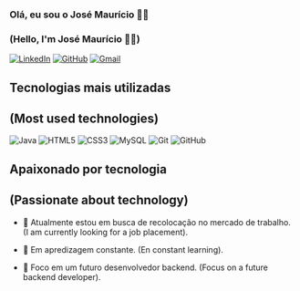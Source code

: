 ### Olá, eu sou o José Maurício 🙋‍♂️
### (Hello, I'm José Maurício 🙋‍♂️)

[![LinkedIn](https://img.shields.io/badge/linkedin-%230077B5.svg?style=for-the-badge&logo=linkedin&logoColor=white)](https://www.linkedin.com/in/josemauricio-rodriguesdelima/)
[![GitHub](https://img.shields.io/badge/github-%23121011.svg?style=for-the-badge&logo=github&logoColor=white)](https://github.com/JMAURICIORLIMA)
[![Gmail](https://img.shields.io/badge/Gmail-D14836?style=for-the-badge&logo=gmail&logoColor=white)](mauricio.rodriguesdelima@gmail.com)


## Tecnologias mais utilizadas
## (Most used technologies)

![Java](https://img.shields.io/badge/java-%23ED8B00.svg?style=for-the-badge&logo=java&logoColor=white)
![HTML5](https://img.shields.io/badge/html5-%23E34F26.svg?style=for-the-badge&logo=html5&logoColor=white)
![CSS3](https://img.shields.io/badge/css3-%231572B6.svg?style=for-the-badge&logo=css3&logoColor=white)
![MySQL](https://img.shields.io/badge/mysql-%2300f.svg?style=for-the-badge&logo=mysql&logoColor=white)
![Git](https://img.shields.io/badge/git-%23F05033.svg?style=for-the-badge&logo=git&logoColor=white)
![GitHub](https://img.shields.io/badge/github-%23121011.svg?style=for-the-badge&logo=github&logoColor=white)


## Apaixonado por tecnologia
## (Passionate about technology)
- 🔭 Atualmente estou em busca de recolocação no mercado de trabalho.
(I am currently looking for a job placement).

- 🌱 Em apredizagem constante. (En constant learning).

- 🎯 Foco em um futuro desenvolvedor backend. (Focus on a future backend developer).
